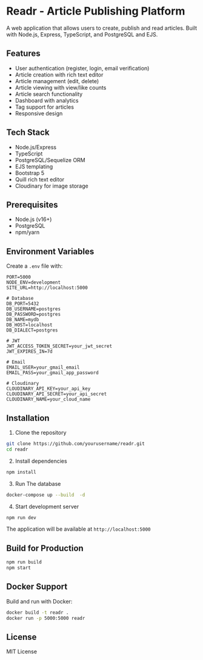 # Readr - Article Publishing Platform

A web application that allows users to create, publish and read articles. Built with Node.js, Express, TypeScript, and PostgreSQL and EJS.

## Features

- User authentication (register, login, email verification) 
- Article creation with rich text editor
- Article management (edit, delete)
- Article viewing with view/like counts
- Article search functionality
- Dashboard with analytics
- Tag support for articles
- Responsive design

## Tech Stack

- Node.js/Express
- TypeScript
- PostgreSQL/Sequelize ORM 
- EJS templating
- Bootstrap 5
- Quill rich text editor
- Cloudinary for image storage

## Prerequisites

- Node.js (v16+)
- PostgreSQL
- npm/yarn

## Environment Variables

Create a `.env` file with:

```
PORT=5000
NODE_ENV=development
SITE_URL=http://localhost:5000

# Database
DB_PORT=5432
DB_USERNAME=postgres
DB_PASSWORD=postgres 
DB_NAME=mydb
DB_HOST=localhost
DB_DIALECT=postgres

# JWT
JWT_ACCESS_TOKEN_SECRET=your_jwt_secret
JWT_EXPIRES_IN=7d

# Email
EMAIL_USER=your_gmail_email
EMAIL_PASS=your_gmail_app_password

# Cloudinary
CLOUDINARY_API_KEY=your_api_key
CLOUDINARY_API_SECRET=your_api_secret
CLOUDINARY_NAME=your_cloud_name
```

## Installation

1. Clone the repository
```bash
git clone https://github.com/yourusername/readr.git
cd readr
```

2. Install dependencies
```bash 
npm install
```

3. Run The database
```bash 
docker-compose up --build  -d
```


4. Start development server
```bash
npm run dev
```

The application will be available at `http://localhost:5000`

## Build for Production

```bash
npm run build
npm start
```

## Docker Support

Build and run with Docker:

```bash
docker build -t readr .
docker run -p 5000:5000 readr
```

## License

MIT License
